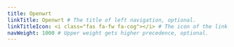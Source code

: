 ```yaml
---
title: Openwrt
linkTitle: Openwrt # The title of left navigation, optional.
linkTitleIcon: <i class="fas fa-fw fa-cog"></i> # The icon of the link title, optional.
navWeight: 1000 # Upper weight gets higher precedence, optional.
---
```

